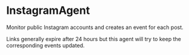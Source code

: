 # InstagramAgent

Monitor public Instagram accounts and creates an event for each post.

Links generally expire after 24 hours but this agent will try to keep the
  corresponding events updated.
